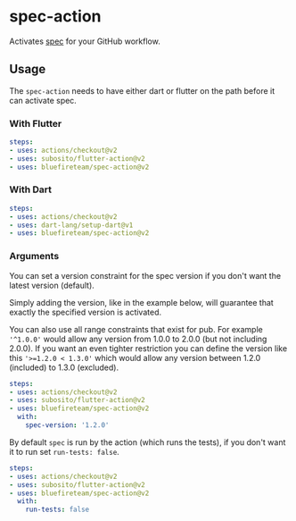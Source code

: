 # spec-action

Activates [spec](https://github.com/invertase/spec) for your GitHub workflow.


## Usage

The `spec-action` needs to have either dart or flutter on the path before it
can activate spec.


### With Flutter

```yaml
steps:
- uses: actions/checkout@v2
- uses: subosito/flutter-action@v2
- uses: bluefireteam/spec-action@v2
```


### With Dart

```yaml
steps:
- uses: actions/checkout@v2
- uses: dart-lang/setup-dart@v1
- uses: bluefireteam/spec-action@v2
```


### Arguments

You can set a version constraint for the spec version if you don't want the
latest version (default).

Simply adding the version, like in the example below, will guarantee that
exactly the specified version is activated.

You can also use all range constraints that exist for pub.
For example `'^1.0.0'` would allow any version from 1.0.0 to 2.0.0 (but not
including 2.0.0). If you want an even tighter restriction you can define the
version like this `'>=1.2.0 < 1.3.0'` which would allow any version between
1.2.0 (included) to 1.3.0 (excluded).

```yaml
steps:
- uses: actions/checkout@v2
- uses: subosito/flutter-action@v2
- uses: bluefireteam/spec-action@v2
  with:
    spec-version: '1.2.0'
```

By default `spec` is run by the action (which runs the tests), if you don't want
it to run set `run-tests: false`.

```yaml
steps:
- uses: actions/checkout@v2
- uses: subosito/flutter-action@v2
- uses: bluefireteam/spec-action@v2
  with:
    run-tests: false
```
